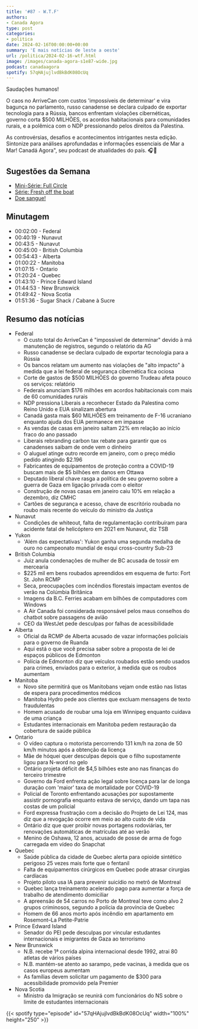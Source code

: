 ```yaml
---
title: '#87 - W.T.F'
authors:
- Canada Agora
type: post
categories:
- politica
date: 2024-02-16T00:00:00+00:00
summary: 'E mais notícias de leste a oeste'
url: /politica/2024-02-16-wtf.html
image: /images/canada-agora-s1e87-wide.jpg
podcast: canadaagora
spotify: 57qHAjujlvdBkBdK08OcUq
---
```


Saudações humanos!

O caos no ArriveCan com custos 'impossíveis de determinar' e vira bagunça no parlamento, russo
canadense se declara culpado de exportar tecnologia para a Rússia, bancos enfrentam violações
cibernéticas, governo corta $500 MILHÕES, os acordos habitacionais para comunidades rurais, e
a polêmica com o NDP pressionando pelos direitos da Palestina.

As controvérsias, desafios e acontecimentos intrigantes nesta edição. Sintonize para análises
aprofundadas e informações essenciais de Mar a Mar! Canadá Agora", seu podcast de atualidades
do país. 🎧📰

## Sugestões da Semana
- [Mini-Série: Full Circle](https://www.imdb.com/title/tt15303234/)
- [Série: Fresh off the boat](https://www.imdb.com/title/tt3551096/)
- [Doe sangue!](https://blood.ca)

## Minutagem
- 00:02:00 - Federal
- 00:40:19 - Nunavut
- 00:43:5 - Nunavut
- 00:45:00 - British Columbia
- 00:54:43 - Alberta
- 01:00:22 - Manitoba
- 01:07:15 - Ontario
- 01:20:24 - Quebec
- 01:43:10 - Prince Edward Island
- 01:44:53 - New Brunswick
- 01:49:42 - Nova Scotia
- 01:51:36 - Sugar Shack / Cabane à Sucre

## Resumo das notícias
- Federal
  - O custo total do ArriveCan é "impossível de determinar" devido à má manutenção de registros, segundo o relatório da AG
  - Russo canadense se declara culpado de exportar tecnologia para a Rússia
  - Os bancos relatam um aumento nas violações de "alto impacto" à medida que a lei federal de segurança cibernética fica ociosa
  - Corte de gastos de $500 MILHÕES do governo Trudeau afeta pouco os serviços: relatório
  - Federais anunciam $176 milhões em acordos habitacionais com mais de 60 comunidades rurais
  - NDP pressiona Liberais a reconhecer Estado da Palestina como Reino Unido e EUA sinalizam abertura
  - Canadá gasta mais $60 MILHÕES em treinamento de F-16 ucraniano enquanto ajuda dos EUA permanece em impasse
  - As vendas de casas em janeiro saltam 22% em relação ao início fraco do ano passado
  - Liberais rebranding carbon tax rebate para garantir que os canadenses saibam de onde vem o dinheiro
  - O aluguel atinge outro recorde em janeiro, com o preço médio pedido atingindo $2.196
  - Fabricantes de equipamentos de proteção contra a COVID-19 buscam mais de $5 bilhões em danos em Ottawa
  - Deputado liberal chave rasga a política de seu governo sobre a guerra de Gaza em ligação privada com o eleitor
  - Construção de novas casas em janeiro caiu 10% em relação a dezembro, diz CMHC
  - Cartões de segurança e acesso, chave de escritório roubada no roubo mais recente do veículo do ministro da Justiça
- Nunavut
  - Condições de whiteout, falta de regulamentação contribuíram para acidente fatal de helicóptero em 2021 em Nunavut, diz TSB
- Yukon
  - 'Além das expectativas': Yukon ganha uma segunda medalha de ouro no campeonato mundial de esqui cross-country Sub-23
- British Columbia
  - Juiz anula condenações de mulher de BC acusada de tossir em mercearia
  - $225 mil em bens roubados apreendidos em esquema de furto: Fort St. John RCMP
  - Seca, preocupações com incêndios florestais impactam eventos de verão na Colúmbia Britânica
  - Imagens da B.C. Ferries acabam em bilhões de computadores com Windows
  - A Air Canada foi considerada responsável pelos maus conselhos do chatbot sobre passagens de avião
  - CEO da WestJet pede desculpas por falhas de acessibilidade
- Alberta
  - Oficial da RCMP de Alberta acusado de vazar informações policiais para o governo de Ruanda
  - Aqui está o que você precisa saber sobre a proposta de lei de espaços públicos de Edmonton
  - Polícia de Edmonton diz que veículos roubados estão sendo usados para crimes, enviados para o exterior, à medida que os roubos aumentam
- Manitoba
  - Novo site permitirá que os Manitobans vejam onde estão nas listas de espera para procedimentos médicos
  - Manitoba Hydro pede aos clientes que excluam mensagens de texto fraudulentas
  - Homem acusado de roubar uma loja em Winnipeg enquanto cuidava de uma criança
  - Estudantes internacionais em Manitoba pedem restauração da cobertura de saúde pública
- Ontario
  - O vídeo captura o motorista percorrendo 131 km/h na zona de 50 km/h minutos após a obtenção da licença
  - Mãe de hóquei quer desculpas depois que o filho supostamente ligou para N-word no gelo
  - Ontário projeta déficit de $4,5 bilhões este ano nas finanças do terceiro trimestre
  - Governo da Ford enfrenta ação legal sobre licença para lar de longa duração com 'maior' taxa de mortalidade por COVID-19
  - Policial de Toronto enfrentando acusações por supostamente assistir pornografia enquanto estava de serviço, dando um tapa nas costas de um policial
  - Ford expressa frustração com a decisão do Projeto de Lei 124, mas diz que a revogação ocorre em meio ao alto custo de vida
  - Ontário diz que quer proibir novas portagens rodoviárias, ter renovações automáticas de matrículas até ao verão
  - Menino de Oshawa, 12 anos, acusado de posse de arma de fogo carregada em vídeo do Snapchat
- Quebec
  - Saúde pública da cidade de Quebec alerta para opioide sintético perigoso 25 vezes mais forte que o fentanil
  - Falta de equipamentos cirúrgicos em Quebec pode atrasar cirurgias cardíacas
  - Projeto piloto usa IA para prevenir suicídio no metrô de Montreal
  - Quebec lança treinamento acelerado pago para aumentar a força de trabalho de atendimento domiciliar
  - A apreensão de 54 carros no Porto de Montreal teve como alvo 2 grupos criminosos, segundo a polícia da província de Quebec
  - Homem de 66 anos morto após incêndio em apartamento em Rosemont–La Petite-Patrie
- Prince Edward Island
  - Senador do PEI pede desculpas por vincular estudantes internacionais e imigrantes de Gaza ao terrorismo
- New Brunswick
  - N.B. recebe 1ª corrida alpina internacional desde 1992, atrai 80 atletas de vários países
  - N.B. mantém-se atento ao sarampo, pede vacinas, à medida que os casos europeus aumentam
  - As famílias devem solicitar um pagamento de $300 para acessibilidade promovido pela Premier
- Nova Scotia
  - Ministro da Imigração se reunirá com funcionários do NS sobre o limite de estudantes internacionais

{{< spotify type="episode" id="57qHAjujlvdBkBdK08OcUq" width="100%" height="250" >}}

